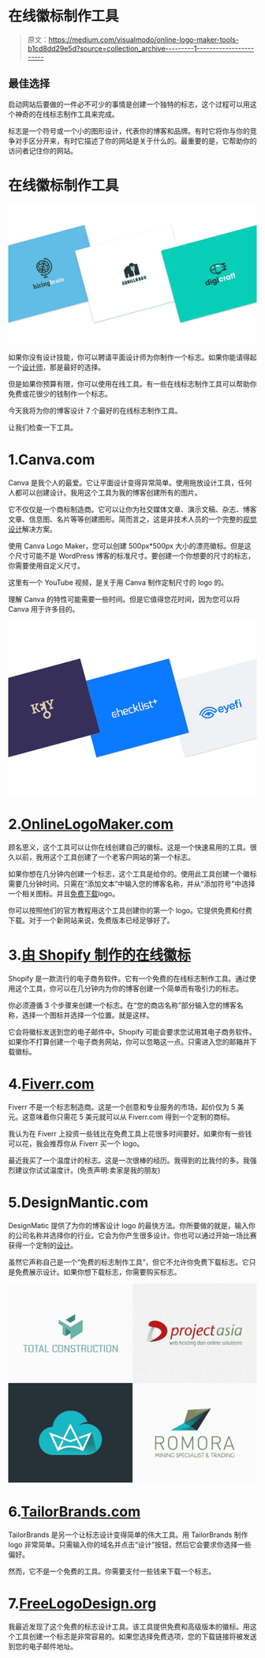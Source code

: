 # 在线徽标制作工具

> 原文：<https://medium.com/visualmodo/online-logo-maker-tools-b1cd8dd29e5d?source=collection_archive---------1----------------------->

## 最佳选择

启动网站后要做的一件必不可少的事情是创建一个独特的标志，这个过程可以用这个神奇的在线标志制作工具来完成。

标志是一个符号或一个小的图形设计，代表你的博客和品牌。有时它将你与你的竞争对手区分开来，有时它描述了你的网站是关于什么的。最重要的是，它帮助你的访问者记住你的网站。

# 在线徽标制作工具

![](img/2a80b3bcc57b3e98963427066fa26db8.png)

如果你没有设计技能，你可以聘请平面设计师为你制作一个标志。如果你能请得起一个[设计师](https://visualmodo.com/)，那是最好的选择。

但是如果你预算有限，你可以使用在线工具。有一些在线标志制作工具可以帮助你免费或花很少的钱制作一个标志。

今天我将为你的博客设计 7 个最好的在线标志制作工具。

让我们检查一下工具。

# 1.Canva.com

Canva 是我个人的最爱。它让平面设计变得异常简单。使用拖放设计工具，任何人都可以创建设计。我用这个工具为我的博客创建所有的图片。

它不仅仅是一个商标制造商。它可以让你为社交媒体文章、演示文稿、杂志、博客文章、信息图、名片等等创建图形。简而言之，这是非技术人员的一个完整的[视觉设计](https://visualmodo.com/)解决方案。

使用 Canva Logo Maker，您可以创建 500px*500px 大小的漂亮徽标。但是这个尺寸可能不是 WordPress 博客的标准尺寸。要创建一个你想要的尺寸的标志，你需要使用自定义尺寸。

这里有一个 YouTube 视频，是关于用 Canva 制作定制尺寸的 logo 的。

理解 Canva 的特性可能需要一些时间。但是它值得您花时间，因为您可以将 Canva 用于许多目的。

![](img/f2bad4bbf3106cf49900b9a08e187721.png)

# 2.[OnlineLogoMaker.com](http://www.onlinelogomaker.com/)

顾名思义，这个工具可以让你在线创建自己的徽标。这是一个快速易用的工具。很久以前，我用这个工具创建了一个老客户网站的第一个标志。

如果你想在几分钟内创建一个标志，这个工具是给你的。使用此工具创建一个徽标需要几分钟时间。只需在“添加文本”中输入您的博客名称，并从“添加符号”中选择一个相关图标。并且[免费下载](https://visualmodo.com/)logo。

你可以按照他们的官方教程用这个工具创建你的第一个 logo。它提供免费和付费下载。对于一个新网站来说，免费版本已经足够好了。

# 3.[由 Shopify 制作的在线徽标](https://www.shopify.com/tools/logo-maker)

Shopify 是一款流行的电子商务软件。它有一个免费的在线标志制作工具。通过使用这个工具，你可以在几分钟内为你的博客创建一个简单而有吸引力的标志。

你必须遵循 3 个步骤来创建一个标志。在“您的商店名称”部分输入您的博客名称，选择一个图标并选择一个位置。就是这样。

它会将徽标发送到您的电子邮件中。Shopify 可能会要求您试用其电子商务软件。如果你不打算创建一个电子商务网站，你可以忽略这一点。只需进入您的邮箱并下载徽标。

# 4.[Fiverr.com](https://roadtoblogging.com/go/fiverr/)

Fiverr 不是一个标志制造商。这是一个创意和专业服务的市场，起价仅为 5 美元。这意味着你只需花 5 美元就可以从 Fiverr.com 得到一个定制的商标。

我认为在 Fiverr 上投资一些钱比在免费工具上花很多时间要好。如果你有一些钱可以花，我会推荐你从 Fiverr 买一个 logo。

最近我买了一个温度计的标志。这是一次很棒的经历。我得到的比我付的多。我强烈建议你试试温度计。(免责声明:卖家是我的朋友)

# 5.DesignMantic.com

DesignMatic 提供了为你的博客设计 logo 的最快方法。你所要做的就是，输入你的公司名称并选择你的行业。它会为你产生很多设计。你也可以通过开始一场比赛获得一个定制的[设计](https://visualmodo.com/)。

虽然它声称自己是一个“免费的标志制作工具”，但它不允许你免费下载标志。它只是免费展示设计。如果你想下载标志，你需要购买标志。

![](img/fbb96323765de4c3a39b1e17eb2621bc.png)

# 6.[TailorBrands.com](https://roadtoblogging.com/go/tailor-brands/)

TailorBrands 是另一个让标志设计变得简单的伟大工具。用 TailorBrands 制作 logo 非常简单。只需输入你的域名并点击“设计”按钮，然后它会要求你选择一些偏好。

然而，它不是一个免费的工具。你需要支付一些钱来下载一个标志。

# 7.[FreeLogoDesign.org](http://www.freelogodesign.org/)

我最近发现了这个免费的标志设计工具。该工具提供免费和高级版本的徽标。用这个工具创建一个标志是非常容易的。如果您选择免费选项，您的下载链接将被发送到您的电子邮件地址。